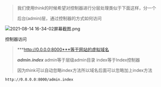 #

> 我们使用think的时候希望对控制器进行分层处理类似于下面这样，分一个
>
> 后台(admin)层，通过控制器的方式如何访问

![2021-08-14 16-34-02屏幕截图.png](https://gitee.com/yaolliuyang/blogImages/raw/master/blogImages/W8OoClwUL9uNaj1.png)

控制器访问

> ***http://0.0.0.0:8000***等于网站的虚拟域名  
>
> ***admin.index*** admin等于层级admin目录  index等于Index控制器
>
> 因为think可以自动忽略index方法所以域名后面可以忽略加上index方法

```apl
http://0.0.0.0:8000/admin.index
```

